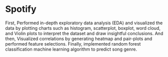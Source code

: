 # Spotify

First, Performed in-depth exploratory data analysis (EDA) and visualized the data by plotting charts such as histogram, scatterplot, boxplot, word cloud, and Violin plots to interpret the dataset and draw insightful conclusions. 
And then, Visualized correlations by generating heatmap and pair-plots and performed feature selections. 
Finally, implemented random forest classification machine learning algorithm to predict song genre. 
